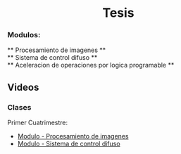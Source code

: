 <h1 align="center"> Tesis </h1> 

<h3 align="left">Modulos:</h3>

** Procesamiento de imagenes ** <br />
** Sistema de control difuso ** <br />
** Aceleracion de operaciones por logica programable ** <br />

## Videos
### Clases

Primer Cuatrimestre:

* [Modulo - Procesamiento de imagenes](-)
* [Modulo - Sistema de control difuso](-)

